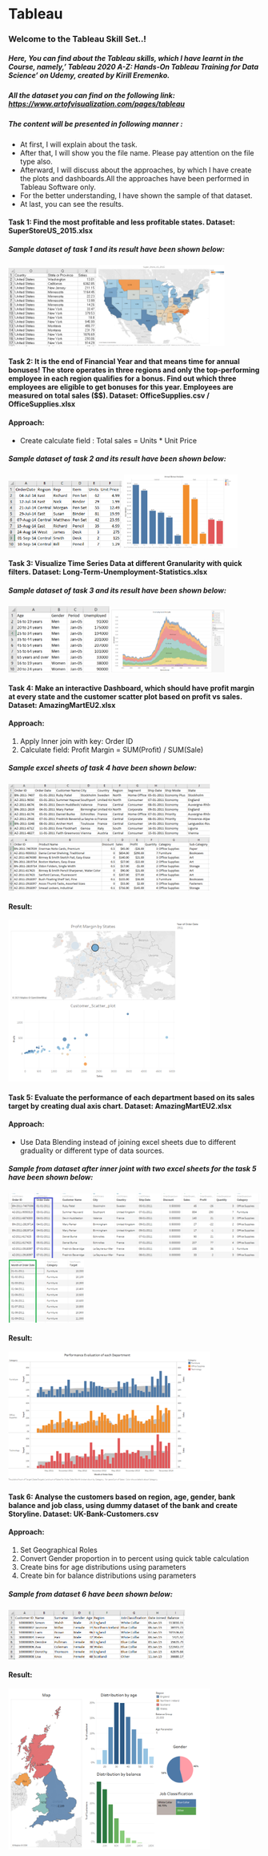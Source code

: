 # Tableau

### Welcome to the Tableau Skill Set..!

##### Here, You can find about the Tableau skills, which I have learnt in the Course, namely,’ Tableau 2020 A-Z: Hands-On Tableau Training for Data Science’ on Udemy, created by Kirill Eremenko. 
##### All the dataset you can find on the following link: https://www.artofvisualization.com/pages/tableau

##### The content will be presented in following manner : 
- At first, I will explain about the task.
- After that, I will show you the file name. Please pay attention on the file type also.
- Afterward, I will discuss about the approaches, by which I have create the plots and dashboards.All the approaches have been performed in Tableau Software only.
- For the better understanding, I have shown the sample of that dataset.
- At last, you can see the results.

#### Task 1: Find the most profitable and less profitable states.              Dataset: SuperStoreUS_2015.xlsx
##### Sample dataset of task 1 and its result have been shown below:
<p float="left">
  <img src="/Tableau_images/Image_1.png" width="35%" height= "35%" alt= "Sample_Dataset" />
  <img src="/Tableau_images/Image_2.png" width="50%" height= "50%" alt= "Results" />
</p>

#### Task 2: It is the end of Financial Year and that means time for annual bonuses! The store operates in three regions and only the top-performing employee in each region qualifies for a bonus. Find out which three employees are eligible to get bonuses for this year. Employees are measured on total sales ($$).           Dataset:  OfficeSupplies.csv / OfficeSupplies.xlsx
#### Approach:    
- Create calculate field : Total sales = Units * Unit Price
##### Sample dataset of task 2 and its result have been shown below:
<p float="left">
  <img src="/Tableau_images/Image_3.png" width="45%" height= "45%" alt= "Sample_Dataset" />
  <img src="/Tableau_images/Image_4.png" width="45%" height= "45%" alt= "Results" />
</p>

#### Task 3: Visualize Time Series Data at different Granularity with quick filters.            Dataset:  Long-Term-Unemployment-Statistics.xlsx
##### Sample dataset of task 3 and its result have been shown below:
<p float="left">
  <img src="/Tableau_images/Image_5.png" width="40%" height= "40%" alt= "Sample_Dataset" />
  <img src="/Tableau_images/Image_6.png" width="45%" height= "45%" alt= "Results" />
</p>

#### Task 4: Make an interactive Dashboard, which should have profit margin at every state and the customer scatter plot based on profit vs sales.            Dataset: AmazingMartEU2.xlsx
#### Approach:    
1. Apply Inner join with key: Order ID
2. Calculate field: Profit Margin = SUM(Profit) / SUM(Sale)

##### Sample excel sheets of task 4 have been shown below:
<p float="left">
  <img src="/Tableau_images/Image_7.png" width="80%" height= "80%" alt= "Sample_Dataset" />
  <img src="/Tableau_images/Image_8.png" width="80%" height= "80%" alt= "Results" />
</p>

#### Result:
<p float="left">
  <img src="/Tableau_images/Image_9.png" width="80%" height= "80%" alt= "Results" />
</p>

#### Task 5: Evaluate the performance of each department based on its sales target by creating dual axis chart.            Dataset:  AmazingMartEU2.xlsx
#### Approach:    
- 	Use Data Blending instead of joining excel sheets due to different graduality or different type of data sources.
##### Sample from dataset after inner joint with two excel sheets for the task 5 have been shown below:
<p float="left">
  <img src="/Tableau_images/Image_10.png" width="100%" height= "100%" alt= "Sample_Dataset" />
  <img src="/Tableau_images/Image_11.png" width="30%" height= "30%" alt= "Results" />
</p>

#### Result:
<p float="left">
  <img src="/Tableau_images/Image_12.png" width="80%" height= "80%" alt= "Results" />
</p>

#### Task 6: Analyse the customers based on region, age, gender, bank balance and job class, using dummy dataset of the bank and create Storyline.           Dataset:  UK-Bank-Customers.csv
#### Approach:    
1. Set Geographical Roles
2. Convert Gender proportion in to percent using quick table calculation
3. Create bins for age distributions using parameters
4. Create bin for balance distributions using parameters

##### Sample from dataset 6 have been shown below:
<p float="left">
  <img src="/Tableau_images/Image_13.png" width="70%" height= "70%" alt= "Sample_Dataset" />
</p>

#### Result:
<p float="left">
  <img src="/Tableau_images/Image_14.png" width="80%" height= "80%" alt= "Results" />
</p>


